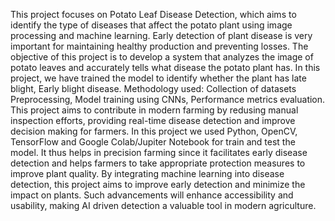 This project focuses on Potato Leaf Disease Detection, which aims to identify the type of diseases that affect the potato plant using image processing and machine learning. Early detection of plant disease is very important for maintaining healthy production and preventing losses.
The objective of this project is to develop a system that analyzes the image of potato leaves and   accurately tells what   disease the potato   plant   has.   In   this project, we have trained the model to identify whether the plant has late blight, Early blight disease. Methodology used: Collection of  datasets Preprocessing, Model training using CNNs, Performance metrics evaluation.
This project aims to contribute in modern farming by redusing manual inspection efforts, providing real-time disease detection and improve decision making for farmers.
In this project we used Python, OpenCV, TensorFlow and Google Colab/Jupiter Notebook for train and test the model.
It thus helps in precision farming since it facilitates early disease detection and helps farmers to take appropriate protection measures to improve plant quality.
By integrating machine learning into disease detection, this project aims to improve early detection and minimize the impact on plants. Such advancements will enhance accessibility and usability, making AI driven detection a valuable tool in modern agriculture.
